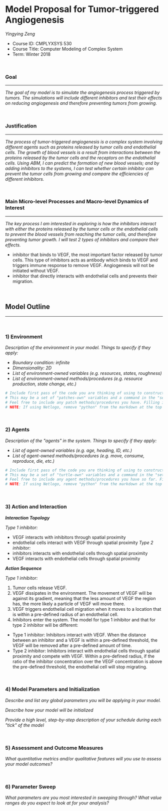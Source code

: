 # Model Proposal for Tumor-triggered Angiogenesis
_Yingying Zeng_
* Course ID: CMPLYXSYS 530
* Course Title: Computer Modeling of Complex System
* Term: Winter 2018

&nbsp; 

### Goal 
*****
 
_The goal of my model is to simulate the angiogenesis process triggered by tumors. The simulations will include different inhibitors and test their effects on reducing angiogenesis and therefore preventing tumors from growing._

&nbsp;  
### Justification
****
_The process of tumor-triggered angiogenesis is a complex system involving different agents such as proteins released by tumor cells and endothelial cells. The growth of blood vessels is a result from interactions between the proteins released by the tumor cells and the receptors on the endothelial cells. Using ABM, I can predict the formation of new blood vessels; and by adding inhibitors to the systems, I can test whether certain inhibitor can prevent the tumor cells from growing and compare the efficiencies of different inhibitors._

&nbsp; 
### Main Micro-level Processes and Macro-level Dynamics of Interest
****

_The key process I am interested in exploring is how the inhibitors interact with either the proteins released by the tumor cells or the endothelial cells to prevent the blood vessels from reaching the tumor cells, and therefore preventing tumor growth. I will test 2 types of inhibitors and compare their effects._
* inhibitor that binds to VEGF, the most important factor released by tumor cells. This type of inhibitors acts as antibody which binds to VEGF and triggers immune response to remove VEGF. Angiogenesis will not be initiated without VEGF.
* inhibitor that directly interacts with endothelial cells and prevents their migration. 

&nbsp; 


## Model Outline
****
&nbsp; 
### 1) Environment
_Description of the environment in your model. Things to specify *if they apply*:_

* _Boundary condition: infinite_
* _Dimensionality: 2D_
* _List of environment-owned variables (e.g. resources, states, roughness)_
* _List of environment-owned methods/procedures (e.g. resource production, state change, etc.)_


```python
# Include first pass of the code you are thinking of using to construct your environment
# This may be a set of "patches-own" variables and a command in the "setup" procedure, a list, an array, or Class constructor
# Feel free to include any patch methods/procedures you have. Filling in with pseudocode is ok! 
# NOTE: If using Netlogo, remove "python" from the markdown at the top of this section to get a generic code block
```

&nbsp; 

### 2) Agents
 
 _Description of the "agents" in the system. Things to specify *if they apply*:_
 
* _List of agent-owned variables (e.g. age, heading, ID, etc.)_
* _List of agent-owned methods/procedures (e.g. move, consume, reproduce, die, etc.)_


```python
# Include first pass of the code you are thinking of using to construct your agents
# This may be a set of "turtle-own" variables and a command in the "setup" procedure, a list, an array, or Class constructor
# Feel free to include any agent methods/procedures you have so far. Filling in with pseudocode is ok! 
# NOTE: If using Netlogo, remove "python" from the markdown at the top of this section to get a generic code block
```

&nbsp; 

### 3) Action and Interaction 
 
**_Interaction Topology_**

_Type 1 inhibitor:_
* VEGF interacts with inhibitors through spatial proximity
* endothelial cells interact with VEGF through spatial proximity 
_Type 2 inhibitor:_
* inhibitors interacts with endothelial cells through spatial proximity
* VEGF interacts with endothelial cells through spatial proximity
 
**_Action Sequence_**

_Type 1 inhibitor:_
1. Tumor cells release VEGF.
2. VEGF dissipates in the environment. The movement of VEGF will be against its gradient, meaning that the less amount of VEGF the region has, the more likely a particle of VEGF will move there. 
3. VEGF triggers endothelial cell migration when it moves to a location that is within a pre-defined radius of an endothelial cell.
4. Inhibitors enter the system. The model for type 1 inhibitor and that for type 2 inhibitor will be different:
* Type 1 inhibitor: Inhibitors interact with VEGF. When the distance between an inhibitor and a VEGF is within a pre-defined threshold, the VEGF will be removed after a pre-defined amount of time.
* Type 2 inhibitor: Inhibitors interact with endothelial cells through spatial proximity and compete with VEGF. Within a pre-defined radius, if the ratio of the inhibitor concentration over the VEGF concentration is above the pre-defined threshold, the endothelial cell will stop migrating.

&nbsp; 
### 4) Model Parameters and Initialization

_Describe and list any global parameters you will be applying in your model._

_Describe how your model will be initialized_

_Provide a high level, step-by-step description of your schedule during each "tick" of the model_

&nbsp; 

### 5) Assessment and Outcome Measures

_What quantitative metrics and/or qualitative features will you use to assess your model outcomes?_

&nbsp; 

### 6) Parameter Sweep

_What parameters are you most interested in sweeping through? What value ranges do you expect to look at for your analysis?_
